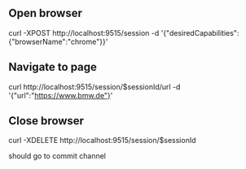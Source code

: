
## Open browser
curl -XPOST http://localhost:9515/session -d '{"desiredCapabilities":{"browserName":"chrome"}}'


## Navigate to page
curl http://localhost:9515/session/$sessionId/url -d '{"url":"https://www.bmw.de"}'


## Close browser
curl -XDELETE http://localhost:9515/session/$sessionId

should go to commit channel
